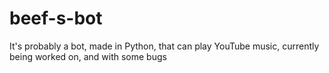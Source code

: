 # beef-s-bot
It's probably a bot, made in Python, that can play YouTube music, currently being worked on, and with some bugs
